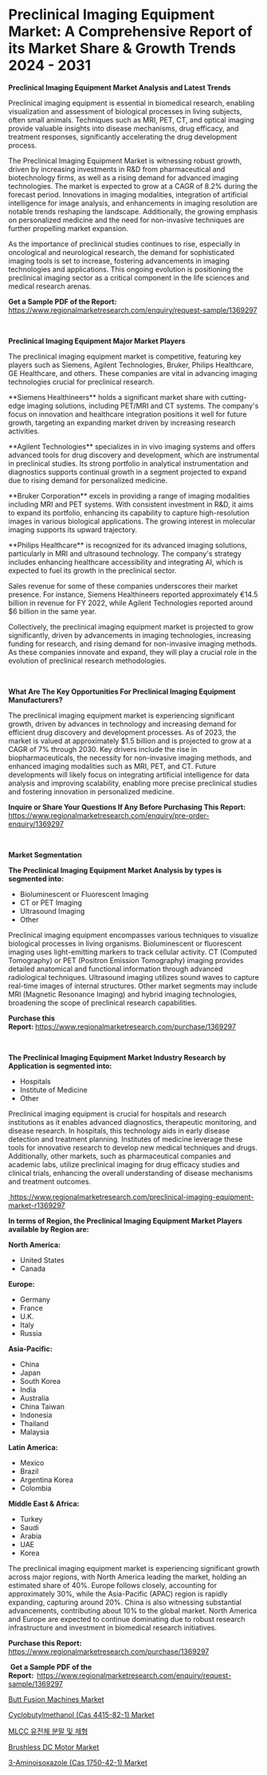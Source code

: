 <p><h1>Preclinical Imaging Equipment Market: A Comprehensive Report of its Market Share & Growth Trends 2024 - 2031</h1></p><p><strong>Preclinical Imaging Equipment Market Analysis and Latest Trends</strong></p>
<p><p>Preclinical imaging equipment is essential in biomedical research, enabling visualization and assessment of biological processes in living subjects, often small animals. Techniques such as MRI, PET, CT, and optical imaging provide valuable insights into disease mechanisms, drug efficacy, and treatment responses, significantly accelerating the drug development process.</p><p>The Preclinical Imaging Equipment Market is witnessing robust growth, driven by increasing investments in R&D from pharmaceutical and biotechnology firms, as well as a rising demand for advanced imaging technologies. The market is expected to grow at a CAGR of 8.2% during the forecast period. Innovations in imaging modalities, integration of artificial intelligence for image analysis, and enhancements in imaging resolution are notable trends reshaping the landscape. Additionally, the growing emphasis on personalized medicine and the need for non-invasive techniques are further propelling market expansion. </p><p>As the importance of preclinical studies continues to rise, especially in oncological and neurological research, the demand for sophisticated imaging tools is set to increase, fostering advancements in imaging technologies and applications. This ongoing evolution is positioning the preclinical imaging sector as a critical component in the life sciences and medical research arenas.</p></p>
<p><strong>Get a Sample PDF of the Report:&nbsp;</strong> <a href="https://www.regionalmarketresearch.com/enquiry/request-sample/1369297">https://www.regionalmarketresearch.com/enquiry/request-sample/1369297</a></p>
<p>&nbsp;</p>
<p><strong>Preclinical Imaging Equipment Major Market Players</strong></p>
<p><p>The preclinical imaging equipment market is competitive, featuring key players such as Siemens, Agilent Technologies, Bruker, Philips Healthcare, GE Healthcare, and others. These companies are vital in advancing imaging technologies crucial for preclinical research.</p><p>**Siemens Healthineers** holds a significant market share with cutting-edge imaging solutions, including PET/MRI and CT systems. The company's focus on innovation and healthcare integration positions it well for future growth, targeting an expanding market driven by increasing research activities.</p><p>**Agilent Technologies** specializes in in vivo imaging systems and offers advanced tools for drug discovery and development, which are instrumental in preclinical studies. Its strong portfolio in analytical instrumentation and diagnostics supports continual growth in a segment projected to expand due to rising demand for personalized medicine.</p><p>**Bruker Corporation** excels in providing a range of imaging modalities including MRI and PET systems. With consistent investment in R&D, it aims to expand its portfolio, enhancing its capability to capture high-resolution images in various biological applications. The growing interest in molecular imaging supports its upward trajectory.</p><p>**Philips Healthcare** is recognized for its advanced imaging solutions, particularly in MRI and ultrasound technology. The company's strategy includes enhancing healthcare accessibility and integrating AI, which is expected to fuel its growth in the preclinical sector.</p><p>Sales revenue for some of these companies underscores their market presence. For instance, Siemens Healthineers reported approximately €14.5 billion in revenue for FY 2022, while Agilent Technologies reported around $6 billion in the same year.</p><p>Collectively, the preclinical imaging equipment market is projected to grow significantly, driven by advancements in imaging technologies, increasing funding for research, and rising demand for non-invasive imaging methods. As these companies innovate and expand, they will play a crucial role in the evolution of preclinical research methodologies.</p></p>
<p>&nbsp;</p>
<p><strong>What Are The Key Opportunities For Preclinical Imaging Equipment Manufacturers?</strong></p>
<p><p>The preclinical imaging equipment market is experiencing significant growth, driven by advances in technology and increasing demand for efficient drug discovery and development processes. As of 2023, the market is valued at approximately $1.5 billion and is projected to grow at a CAGR of 7% through 2030. Key drivers include the rise in biopharmaceuticals, the necessity for non-invasive imaging methods, and enhanced imaging modalities such as MRI, PET, and CT. Future developments will likely focus on integrating artificial intelligence for data analysis and improving scalability, enabling more precise preclinical studies and fostering innovation in personalized medicine.</p></p>
<p><strong>Inquire or Share Your Questions If Any Before Purchasing This Report:</strong> <a href="https://www.regionalmarketresearch.com/enquiry/pre-order-enquiry/1369297">https://www.regionalmarketresearch.com/enquiry/pre-order-enquiry/1369297</a></p>
<p>&nbsp;</p>
<p><strong>Market Segmentation</strong></p>
<p><strong>The Preclinical Imaging Equipment Market Analysis by types is segmented into:</strong></p>
<p><ul><li>Bioluminescent or Fluorescent Imaging</li><li>CT or PET Imaging</li><li>Ultrasound Imaging</li><li>Other</li></ul></p>
<p><p>Preclinical imaging equipment encompasses various techniques to visualize biological processes in living organisms. Bioluminescent or fluorescent imaging uses light-emitting markers to track cellular activity. CT (Computed Tomography) or PET (Positron Emission Tomography) imaging provides detailed anatomical and functional information through advanced radiological techniques. Ultrasound imaging utilizes sound waves to capture real-time images of internal structures. Other market segments may include MRI (Magnetic Resonance Imaging) and hybrid imaging technologies, broadening the scope of preclinical research capabilities.</p></p>
<p><strong>Purchase this Report:&nbsp;</strong><a href="https://www.regionalmarketresearch.com/purchase/1369297">https://www.regionalmarketresearch.com/purchase/1369297</a></p>
<p>&nbsp;</p>
<p><strong>The Preclinical Imaging Equipment Market Industry Research by Application is segmented into:</strong></p>
<p><ul><li>Hospitals</li><li>Institute of Medicine</li><li>Other</li></ul></p>
<p><p>Preclinical imaging equipment is crucial for hospitals and research institutions as it enables advanced diagnostics, therapeutic monitoring, and disease research. In hospitals, this technology aids in early disease detection and treatment planning. Institutes of medicine leverage these tools for innovative research to develop new medical techniques and drugs. Additionally, other markets, such as pharmaceutical companies and academic labs, utilize preclinical imaging for drug efficacy studies and clinical trials, enhancing the overall understanding of disease mechanisms and treatment outcomes.</p></p>
<p><a href="https://www.regionalmarketresearch.com/preclinical-imaging-equipment-market-r1369297">&nbsp;https://www.regionalmarketresearch.com/preclinical-imaging-equipment-market-r1369297</a></p>
<p><strong>In terms of Region, the Preclinical Imaging Equipment Market Players available by Region are:</strong></p>
<p>
    <p> <strong> North America: </strong>
        <ul>
            <li>United States</li>
            <li>Canada</li>
        </ul>
        </p> 
    <p> <strong> Europe: </strong>
        <ul>
            <li>Germany</li>
            <li>France</li>
            <li>U.K.</li>
            <li>Italy</li>
            <li>Russia</li>
        </ul>
        </p> 
    <p> <strong> Asia-Pacific: </strong>
        <ul>
            <li>China</li>
            <li>Japan</li>
            <li>South Korea</li>
            <li>India</li>
            <li>Australia</li>
            <li>China Taiwan</li>
            <li>Indonesia</li>
            <li>Thailand</li>
            <li>Malaysia</li>
        </ul>
        </p> 
    <p> <strong> Latin America: </strong>
        <ul>
            <li>Mexico</li>
            <li>Brazil</li>
            <li>Argentina Korea</li>
            <li>Colombia</li>
        </ul>
        </p> 
    <p> <strong> Middle East & Africa: </strong>
        <ul>
            <li>Turkey</li>
            <li>Saudi</li>
            <li>Arabia</li>
            <li>UAE</li>
            <li>Korea</li>
        </ul>
    </p>
    </p>
<p><p>The preclinical imaging equipment market is experiencing significant growth across major regions, with North America leading the market, holding an estimated share of 40%. Europe follows closely, accounting for approximately 30%, while the Asia-Pacific (APAC) region is rapidly expanding, capturing around 20%. China is also witnessing substantial advancements, contributing about 10% to the global market. North America and Europe are expected to continue dominating due to robust research infrastructure and investment in biomedical research initiatives.</p></p>
<p><strong>Purchase this Report: </strong><a href="https://www.regionalmarketresearch.com/purchase/1369297">https://www.regionalmarketresearch.com/purchase/1369297</a></p>
<p>&nbsp;<strong>Get a Sample PDF of the Report:&nbsp;&nbsp;</strong><a href="https://www.regionalmarketresearch.com/enquiry/request-sample/1369297">https://www.regionalmarketresearch.com/enquiry/request-sample/1369297</a></p>
<p><strong></strong></p>
<p><p><a href="https://www.linkedin.com/pulse/butt-fusion-machines-market-overview-regional-outlook-rfqbc?trackingId=0sQ%2BbUdLQ4%2BUj6Oi5srEdQ%3D%3D">Butt Fusion Machines Market</a></p><p><a href="https://issuu.com/reportprime-2/docs/cyclobutylmethanol-cas-4415-82-1-ma_2b683d1151d261">Cyclobutylmethanol (Cas 4415-82-1) Market</a></p><p><a href="https://medium.com/@lily.grace.hall/%EC%A0%84%EC%84%B8%EA%B3%84-mlcc-%EC%9C%A0%EC%A0%84%EC%B2%B4-%EB%B6%84%EB%A7%90-%EB%B0%8F-%EC%A0%9C%ED%98%95-%EC%8B%9C%EC%9E%A5-%EA%B7%9C%EB%AA%A8-%EB%B0%8F-%EC%A0%90%EC%9C%A0%EC%9C%A8-%EB%B6%84%EC%84%9D-%EC%A0%9C%ED%92%88-%EC%9C%A0%ED%98%95%EB%B3%84-%EC%9D%91%EC%9A%A9-%EB%B6%84%EC%95%BC%EB%B3%84-%EC%A7%80%EC%97%AD%EB%B3%84-%EC%98%88%EC%B8%A1-2024-2031-eabb96004980?postPublishedType=repub">MLCC 유전체 분말 및 제형</a></p><p><a href="https://www.linkedin.com/pulse/brushless-dc-motor-market-size-share-growth-analysis-0hd7c?trackingId=VD6vzipaTIS0uGW5ATH5ZA%3D%3D">Brushless DC Motor Market</a></p><p><a href="https://issuu.com/reportprime-2/docs/3-aminoisoxazole-cas-1750-42-1-mark_594fb072ad47b1">3-Aminoisoxazole (Cas 1750-42-1) Market</a></p></p>